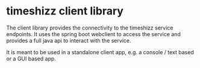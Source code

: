 # timeshizz client library

The client library provides the connectivity to the timeshizz service endpoints. It uses the spring boot webclient to
access the service and provides a full java api to interact with the service.

It is meant to be used in a standalone client app, e.g. a console / text based or a GUI based app.
   